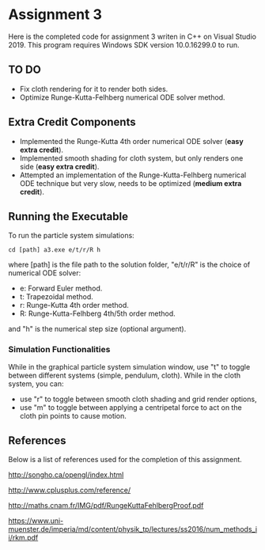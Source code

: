 # Assignment 3

Here is the completed code for assignment 3 writen in C++ on Visual Studio 2019. 
This program requires Windows SDK version 10.0.16299.0 to run. 

## TO DO

* Fix cloth rendering for it to render both sides.
* Optimize Runge-Kutta-Felhberg numerical ODE solver method.

## Extra Credit Components

* Implemented the Runge-Kutta 4th order numerical ODE solver (**easy extra credit**). 
* Implemented smooth shading for cloth system, but only renders one side (**easy extra credit**).
* Attempted an implementation of the Runge-Kutta-Felhberg numerical ODE technique but very slow, needs to be optimized (**medium extra credit**). 

## Running the Executable

To run the particle system simulations:
```
cd [path] a3.exe e/t/r/R h
```

where [path] is the file path to the solution folder, "e/t/r/R" is the choice of numerical ODE solver:

* e: Forward Euler method.
* t: Trapezoidal method.
* r: Runge-Kutta 4th order method.
* R: Runge-Kutta-Felhberg 4th/5th order method.

and "h" is the numerical step size (optional argument).

### Simulation Functionalities

While in the graphical particle system simulation window, use "t" to toggle between different systems (simple, pendulum, cloth). 
While in the cloth system, you can:
* use "r" to toggle between smooth cloth shading and grid render options,  
* use "m" to toggle between applying a centripetal force to act on the cloth pin points to cause motion.

## References

Below is a list of references used for the completion of this assignment. 

http://songho.ca/opengl/index.html

http://www.cplusplus.com/reference/

http://maths.cnam.fr/IMG/pdf/RungeKuttaFehlbergProof.pdf

https://www.uni-muenster.de/imperia/md/content/physik_tp/lectures/ss2016/num_methods_ii/rkm.pdf




